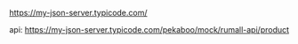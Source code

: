https://my-json-server.typicode.com/

api:
https://my-json-server.typicode.com/pekaboo/mock/rumall-api/product